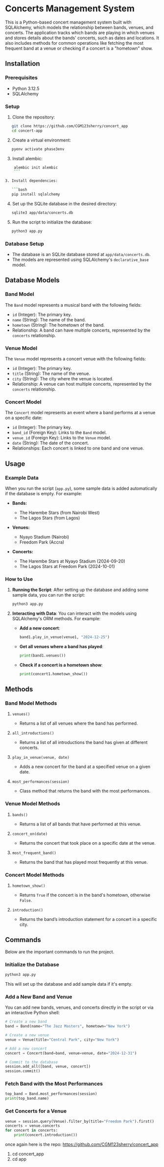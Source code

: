 # Concerts Management System

This is a Python-based concert management system built with SQLAlchemy, which models the relationship between bands, venues, and concerts. The application tracks which bands are playing in which venues and stores details about the bands' concerts, such as dates and locations. It also includes methods for common operations like fetching the most frequent band at a venue or checking if a concert is a "hometown" show.

## Installation

### Prerequisites

- Python 3.12.5
- SQLAlchemy

### Setup

1. Clone the repository:

```bash
   git clone https://github.com/CGM123sherry/concert_app
   cd concert-app
```

2. Create a virtual environment:

```bash
   pyenv activate phase3env
```

3. Install alembic:

````bash
    alembic init alembic
    ```

3. Install dependencies:

   ```bash
   pip install sqlalchemy
````

4. Set up the SQLite database in the desired directory:

```bash
   sqlite3 app/data/concerts.db
```

5. Run the script to initialize the database:

```bash
   python3 app.py
```

### Database Setup

- The database is an SQLite database stored at `app/data/concerts.db`.
- The models are represented using SQLAlchemy's `declarative_base` model.

## Database Models

### Band Model

The `Band` model represents a musical band with the following fields:

- `id` (Integer): The primary key.
- `name` (String): The name of the band.
- `hometown` (String): The hometown of the band.
- Relationship: A band can have multiple concerts, represented by the `concerts` relationship.

### Venue Model

The `Venue` model represents a concert venue with the following fields:

- `id` (Integer): The primary key.
- `title` (String): The name of the venue.
- `city` (String): The city where the venue is located.
- Relationship: A venue can host multiple concerts, represented by the `concerts` relationship.

### Concert Model

The `Concert` model represents an event where a band performs at a venue on a specific date:

- `id` (Integer): The primary key.
- `band_id` (Foreign Key): Links to the `Band` model.
- `venue_id` (Foreign Key): Links to the `Venue` model.
- `date` (String): The date of the concert.
- Relationships: Each concert is linked to one band and one venue.

## Usage

### Example Data

When you run the script (`app.py`), some sample data is added automatically if the database is empty. For example:

- **Bands:**

  - The Harembe Stars (from Nairobi West)
  - The Lagos Stars (from Lagos)

- **Venues:**

  - Nyayo Stadium (Nairobi)
  - Freedom Park (Accra)

- **Concerts:**
  - The Harembe Stars at Nyayo Stadium (2024-09-20)
  - The Lagos Stars at Freedom Park (2024-10-01)

### How to Use

1. **Running the Script**:
   After setting up the database and adding some sample data, you can run the script:

   ```bash
   python3 app.py
   ```

2. **Interacting with Data**:
   You can interact with the models using SQLAlchemy's ORM methods. For example:

   - **Add a new concert**:

     ```python
     band1.play_in_venue(venue1, "2024-12-25")
     ```

   - **Get all venues where a band has played**:

     ```python
     print(band1.venues())
     ```

   - **Check if a concert is a hometown show**:
     ```python
     print(concert1.hometown_show())
     ```

## Methods

### Band Model Methods

1. `venues()`

   - Returns a list of all venues where the band has performed.

2. `all_introductions()`

   - Returns a list of all introductions the band has given at different concerts.

3. `play_in_venue(venue, date)`

   - Adds a new concert for the band at a specified venue on a given date.

4. `most_performances(session)`
   - Class method that returns the band with the most performances.

### Venue Model Methods

1. `bands()`

   - Returns a list of all bands that have performed at this venue.

2. `concert_on(date)`

   - Returns the concert that took place on a specific date at the venue.

3. `most_frequent_band()`
   - Returns the band that has played most frequently at this venue.

### Concert Model Methods

1. `hometown_show()`

   - Returns `True` if the concert is in the band's hometown, otherwise `False`.

2. `introduction()`
   - Returns the band’s introduction statement for a concert in a specific city.

## Commands

Below are the important commands to run the project.

### Initialize the Database

```bash
python3 app.py
```

This will set up the database and add sample data if it's empty.

### Add a New Band and Venue

You can add new bands, venues, and concerts directly in the script or via an interactive Python shell:

```python
# Create a new band
band = Band(name="The Jazz Masters", hometown="New York")

# Create a new venue
venue = Venue(title="Central Park", city="New York")

# Add a new concert
concert = Concert(band=band, venue=venue, date="2024-12-31")

# Commit to the database
session.add_all([band, venue, concert])
session.commit()
```

### Fetch Band with the Most Performances

```python
top_band = Band.most_performances(session)
print(top_band.name)
```

### Get Concerts for a Venue

```python
venue = session.query(Venue).filter_by(title="Freedom Park").first()
concerts = venue.concerts
for concert in concerts:
    print(concert.introduction())
```

once again here is the repo:
https://github.com/CGM123sherry/concert_app

1. cd concert_app
2. cd app
